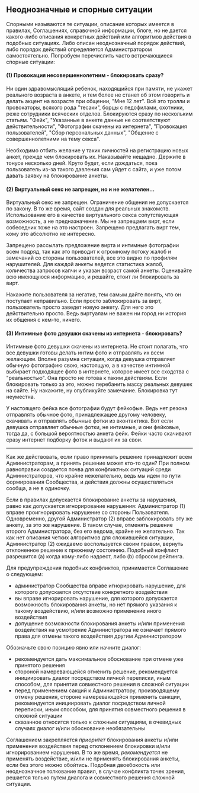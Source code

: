 ## Неоднозначные и спорные ситуации 

Спорными называются те ситуации, описание которых имеется в правилах, Соглашениях, справочной информации, блоге, но не дается какого-либо описания конкретных действий или алгоритмов действия в подобных ситуациях. Либо описан неоднозначный порядок действий, либо порядок действий определяется Администратором самостоятельно. Попробуем перечислить часто встречающиеся спорные ситуации:

#### (1) Провокация несовершеннолетним - блокировать сразу?
 Ни один здравомыслящий ребенок, находящийся при памяти, не укажет реального возраста в анкете, и тем более не станет об этом говорить и делать акцент на возрасте при общении, "Мне 12 лет". Всё это тролли и провокаторы, всякого рода "тесаки", борцы с педофилами, охотники, реже сотрудники всяческих отделов. Блокируются сразу по нескольким статьям. "Фейк", "Указанные в анкете данные не соответствуют действительности", "Фотографии скачены из интернета", "Провокация пользователей", "Сбор персональных данных", "Общение с совершеннолетними на тему секса". 

Необходимо отбить желание у таких личностей на регистрацию новых анкет, прежде чем блокировать их. Наказывайте нещадно. Держите в тонусе несколько дней. Круто будет, если дождаться, пока пользователь из-за такого давления сам уйдет с сайта, и уже потом давать заявку на блокирование анкеты. 

#### (2) Виртуальный секс не запрещен, но и не желателен...
Виртуальный секс не запрещен. Ограничение общения не допускается по закону. В то же время, сайт создан для реальных знакомств. Использование его в качестве виртуального секса сопутствующая возможность, а не предназначение. Мы не запрещаем вирт, если собеседник тоже на это настроен. Запрещено предлагать вирт тем, кому это абсолютно не интересно.

Запрещено рассылать предложение вирта и интимные фотографии всем подряд, так как это приводит к огромному потоку жалоб и замечаний со стороны пользователей, все это видно по профилям нарушителей. Для каждой анкеты ведется статистика жалоб, количества запросов капчи и указан возраст самой анкеты. Оценивайте всю имеющуюся информацию, и решайте, стоит ли блокировать за вирт.

Накажите пользователя за негатив, тем самым дайте понять, что он поступает неправильно. Если просто заблокировать за вирт, пользователь просто заведет новую анкету. Для него это действительно просто. Ведь виртуалам не важен ни город ни история их общения с кем-то, ничего.

#### (3) Интимные фото девушки скачены из интернета - блокировать?
Интимные фото девушки скачены из интернета. Не стоит полагать, что все девушки готовы делать интим фото и отправлять их всем желающим. Вполне разумна ситуация, когда девушка отправляет обычную фотографию свою, настоящую, а в качестве интимной выбирает подходящее фото в интернете, которое имеет все сходства с "реальностью". Она просто не готова к таким действиям. Если блокировать только за это, можно перебанить массу реальных девушек на сайте. Ну накажите, ну опубликуйте замечание. Блокировка тут неуместна.

У настоящего фейка все фотографии будут фейкофые. Ведь нет резона отправлять обычное фото, принадлежащее другому человеку, скачивать и отправлять обычные фотки из вконтактика. Вот если девушка отправляет обычные фотки, не интимные, и они фейковые, тогда да, с большой вероятностью анкета фейк. Фейки часто скачивают сразу интернет подборку фоток и выдают их за свои. 

---

Как же действовать, если право принимать решение принадлежит всем Администраторам, а принять решение может кто-то один? При полном равноправии создается почва для конфликтных ситуаций среди Администраторов, что крайне нежелательно, ведь мы идем по пути формирования Сообщества, и действия должны осуществляться сообща, а не в одиночку.


Если в правилах допускается блокирование анкеты за нарушения, равно как допускается игнорирование нарушения: Администратор (1) вправе проигнорировать нарушение со стороны Пользователя. Одновременно, другой Администратор (2) вправе заблокировать эту же анкету, за это же нарушение. В таком случае, отменять решение второго Администратора, без его ведома, крайне не желательно. Так как нет описания четких алгоритмов для сложившейся ситуации, Администратор (2) ожидаемо воспользуется своим правом, вернуть отклоненное решение к прежнему состоянию. Подобный конфликт разрешится (a) когда кому-либо надоест, либо (b) сбросом рейтинга.

Для предупреждения подобных конфликтов, принимается Соглашение о следующем:
- администратор Сообщества вправе игнорировать нарушение, для которого допускается отсутствие конкретного воздействия
- вы вправе игнорировать нарушение, для которого допускается возможность блокирования анкеты, но нет прямого указания к такому воздействию, и/или возможно применение иного воздействия
- допущение возможности блокирования анкеты и/или применения воздействия на усмотрение Администратора не означает прямого права для отмены такого воздействия другим Администратором

Обозначьте свою позицию явно или начните диалог:
- рекомендуется дать максимальное обоснование при отмене уже принятого решения
- стороной намеревающейся отменить решение, рекомендуется инициировать диалог посредством личной переписки, иным способом, для принятия совместного решения в сложной ситуации
- перед применением сакций к Администратору, производящему отмену решения, стороне намеревающейся применить санкции, рекомендуется инициировать диалог посредством личной переписки, иным способом, для принятия совместного решения в сложной ситуации
- сказанное относится только к сложным ситуациям, в очевидных случаях диалог и/или обоснование необязательны

Соглашением закрепляется _приоритет_ блокирования анкеты и/или применения воздействия перед отклонением блокировки и/или игнорированием нарушения. В то же время, _рекомендуется_ не применять воздействие, и/или не применять блокирования анкеты, если без этого можно обойтись. Подобная двоебокость или неоднозначное толкование правил, в случае конфликта точек зрения, решается только путем диалога и совместного решения сложной ситуации.


